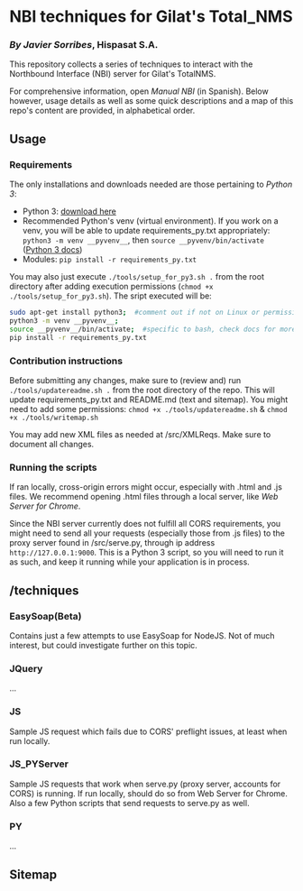 NBI techniques for Gilat's Total_NMS
====================================
### *By Javier Sorribes*, Hispasat S.A.

This repository collects a series of techniques to interact with the Northbound Interface (NBI) server for Gilat's TotalNMS.

For comprehensive information, open *Manual NBI* (in Spanish). Below however, usage details as well as some quick descriptions and a map of this repo's content are provided, in alphabetical order.

Usage
-----
### Requirements
The only installations and downloads needed are those pertaining to *Python 3*:
- Python 3: [download here](https://www.python.org/downloads/)
- Recommended Python's venv (virtual environment). If you work on a venv, you will be able to update requirements_py.txt appropriately: `python3 -m venv __pyvenv__`, then `source __pyvenv/bin/activate` ([Python 3 docs](https://docs.python.org/3/library/venv.html))
- Modules: `pip install -r requirements_py.txt`

You may also just execute `./tools/setup_for_py3.sh .` from the root directory after adding execution permissions (`chmod +x ./tools/setup_for_py3.sh`). The sript executed will be:
```bash
sudo apt-get install python3;  #comment out if not on Linux or permission errors
python3 -m venv __pyvenv__;
source __pyvenv__/bin/activate;  #specific to bash, check docs for more
pip install -r requirements_py.txt
```

### Contribution instructions
Before submitting any changes, make sure to (review and) run `./tools/updatereadme.sh .` from the root directory of the repo. This will update requirements_py.txt and README.md (text and sitemap). You might need to add some permissions: `chmod +x ./tools/updatereadme.sh` & `chmod +x ./tools/writemap.sh`

You may add new XML files as needed at /src/XMLReqs. Make sure to document all changes.

### Running the scripts
If ran locally, cross-origin errors might occur, especially with .html and .js files. We recommend opening .html files through a local server, like *Web Server for Chrome*.

Since the NBI server currently does not fulfill all CORS requirements, you might need to send all your requests (especially those from .js files) to the proxy server found in /src/serve.py, through ip address `http://127.0.0.1:9000`. This is a Python 3 script, so you will need to run it as such, and keep it running while your application is in process.

/techniques
--------------
### EasySoap(Beta)
Contains just a few attempts to use EasySoap for NodeJS. Not of much interest, but could investigate further on this topic.

### JQuery
...

### JS
Sample JS request which fails due to CORS' preflight issues, at least when run locally.

### JS_PYServer
Sample JS requests that work when serve.py (proxy server, accounts for CORS) is running. If run locally, should do so from Web Server for  Chrome.
Also a few Python scripts that send requests to serve.py as well.

### PY
...
 
Sitemap
-------

